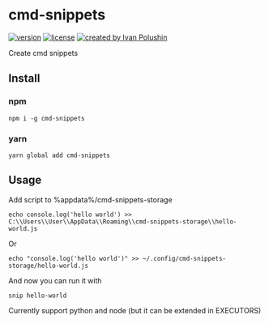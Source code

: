 # cmd-snippets
[![version](https://img.shields.io/npm/v/cmd-snippets.svg)](https://www.npmjs.com/package/cmd-snippets)
[![license](https://img.shields.io/github/license/polioan/cmd-snippets)](https://opensource.org/licenses/MIT)
[![created by Ivan Polushin](https://img.shields.io/badge/created%20by-@polioan-4BBAAB.svg)](https://github.com/polioan)

Create cmd snippets

## Install

### npm

```shell
npm i -g cmd-snippets
```

### yarn

```shell
yarn global add cmd-snippets
```

## Usage

Add script to %appdata%/cmd-snippets-storage

```shell
echo console.log('hello world') >> C:\\Users\\User\\AppData\\Roaming\\cmd-snippets-storage\\hello-world.js
```

Or

```shell
echo "console.log('hello world')" >> ~/.config/cmd-snippets-storage/hello-world.js
```

And now you can run it with

```shell
snip hello-world
```

Currently support python and node (but it can be extended in EXECUTORS)